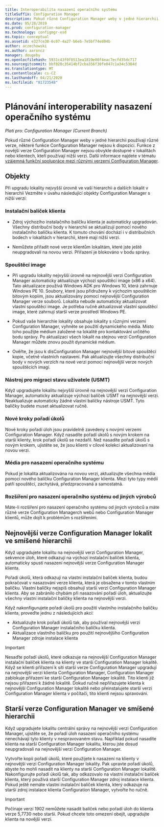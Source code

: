 ```yaml
---
title: Interoperabilita nasazení operačního systému
titleSuffix: Configuration Manager
description: Pokud různé Configuration Manager weby v jedné hierarchii používají různé verze, můžete pochopit problémy s interoperabilitou.
ms.date: 05/28/2019
ms.prod: configuration-manager
ms.technology: configmgr-osd
ms.topic: conceptual
ms.assetid: e327ce38-6c07-4a27-b6eb-7e5bf74ed04b
author: aczechowski
ms.author: aaroncz
manager: dougeby
ms.openlocfilehash: 5931c43f0f8513ea1819e00f4eac7ecfd35dc717
ms.sourcegitcommit: bbf820c35414bf2cba356f30fe047c1a34c5384d
ms.translationtype: MT
ms.contentlocale: cs-CZ
ms.lasthandoff: 04/21/2020
ms.locfileid: "81723548"
---
```

# <a name="plan-for-os-deployment-interoperability"></a>Plánování interoperability nasazení operačního systému

*Platí pro: Configuration Manager (Current Branch)*

Pokud různé Configuration Manager weby v jedné hierarchii používají různé verze, některé funkce Configuration Manager nejsou k dispozici. Funkce z novější verze Configuration Manager nejsou obvykle dostupné v lokalitách nebo klientech, kteří používají nižší verzi. Další informace najdete v tématu [vzájemná funkční spolupráce mezi různými verzemi Configuration Manager](../../core/plan-design/hierarchy/interoperability-between-different-versions.md).  


## <a name="objects"></a>Objekty

Při upgradu lokality nejvyšší úrovně ve vaší hierarchii a dalších lokalit v hierarchii Vezměte v úvahu následující objekty Configuration Manager s nižší verzí:  

### <a name="client-installation-package"></a>Instalační balíček klienta  

- Zdroj výchozího instalačního balíčku klienta je automaticky upgradován. Všechny distribuční body v hierarchii se aktualizují pomocí nového instalačního balíčku klienta. K tomuto chování dochází i v distribučních bodech v lokalitách v hierarchii, které mají nižší verzi.  

- Nemůžete přiřadit nové verze klientům lokalitám, které jste ještě neupgradovali na novou verzi. Přiřazení je blokováno v bodu správy.  

### <a name="boot-images"></a>Spouštěcí image  

- Při upgradu lokality nejvyšší úrovně na nejnovější verzi Configuration Manager automaticky aktualizuje výchozí spouštěcí image (x86 a x64). Tato aktualizace používá Windows ADK pro Windows 10, která zahrnuje Windows PE 10. Soubory, které jsou přidruženy k výchozím spouštěcím bitovým kopiím, jsou aktualizovány pomocí nejnovější Configuration Manager verze souborů. Lokalita nebude automaticky aktualizovat vlastní spouštěcí image. Je potřeba ručně aktualizovat vlastní spouštěcí image, které zahrnují starší verze prostředí Windows PE.  

- Pokud vaše hierarchie lokality obsahuje lokality s různými verzemi Configuration Manager, vyhněte se použití dynamického média. Místo toho použijte médium založené na lokalitě pro kontaktování určitého bodu správy. Po aktualizaci všech lokalit na stejnou verzi Configuration Manager můžete znovu použít dynamické médium.

- Ověřte, že jsou k disConfiguration Manager nejnovější bitové spouštěcí kopie, včetně vlastních nastavení. Pak aktualizujte všechny distribuční body v nových verzích na nové verzi pomocí nejnovější verze nových spouštěcích imagí.  

### <a name="user-state-migration-tool-usmt"></a>Nástroj pro migraci stavu uživatele (USMT)  

Když upgradujete lokalitu nejvyšší úrovně na nejnovější verzi Configuration Manager, automaticky aktualizuje výchozí balíček USMT na nejnovější verzi. Neaktualizuje automaticky žádné vlastní balíčky nástroje USMT. Tyto balíčky budete muset aktualizovat ručně.  

### <a name="new-task-sequence-steps"></a>Nové kroky pořadí úkolů  

Nové kroky pořadí úloh jsou pravidelně zavedeny s novými verzemi Configuration Manager. Když nasadíte pořadí úkolů s novým krokem na starší klienty, krok pořadí úkolů se nezdařil. Než nasadíte pořadí úkolů s novým krokem, ujistěte se, že jsou klienti v cílové kolekci aktualizovaní na novou verzi.  

### <a name="os-deployment-media"></a>Média pro nasazení operačního systému  

Pokud je lokalita aktualizována na novou verzi, aktualizujte všechna média pomocí nového balíčku Configuration Manager klienta. Mezi tyto typy médií patří spouštěcí, zachytává, předzpracovaná a samostatná.

### <a name="third-party-extensions-to-os-deployment"></a>Rozšíření pro nasazení operačního systému od jiných výrobců  

Máte-li rozšíření pro nasazení operačního systému od jiných výrobců a máte různé verze Configuration Managerch webů nebo Configuration Manager klientů, může dojít k problémům s rozšířeními.  


## <a name="latest-version-of-configuration-manager-sites-in-a-mixed-hierarchy"></a>Nejnovější verze Configuration Manager lokalit ve smíšené hierarchii  

Když upgradujete lokalitu na nejnovější verzi Configuration Manager, sekvence úloh, které odkazují na výchozí instalační balíček klienta, automaticky spustí nasazení nejnovější verze Configuration Manager klienta.

Pořadí úkolů, která odkazují na vlastní instalační balíček klienta, budou pokračovat v nasazování verze klienta, která je obsažena v tomto vlastním balíčku. Vlastní balíčky nejspíš obsahují starší verzi Configuration Manager klienta. Aby se zabránilo chybám při nasazování pořadí úloh, aktualizujte všechny vlastní instalační balíčky klienta na nejnovější verzi.

Když nakonfigurujete pořadí úkolů pro použití vlastního instalačního balíčku klienta, proveďte jednu z následujících akcí:

- Aktualizujte krok pořadí úkolů tak, aby používal nejnovější verzi Configuration Manager instalačního balíčku klienta.
- Aktualizace vlastního balíčku pro použití nejnovějšího Configuration Manager zdroje instalace klienta

> [!IMPORTANT]  
> Nesaďte pořadí úkolů, které odkazuje na nejnovější Configuration Manager instalační balíček klienta na klienty ve starší Configuration Manager lokalitě. Když se klienti přiřazení k síti starší verze Configuration Manager upgradují na nejnovější verzi klienta Configuration Manager, Configuration Manager zablokuje přiřazení ke starší Configuration Manager lokalitě. Tito klienti již nejsou přiřazeni k žádné lokalitě. Dokud ručně nepřiřazujete klienta k nejnovější Configuration Manager lokalitě nebo přeinstalujete starší verzi Configuration Manager klienta v počítači, tito klienti nejsou spravováni.


## <a name="older-versions-of-configuration-manager-in-a-mixed-hierarchy"></a>Starší verze Configuration Manager ve smíšené hierarchii  

Když upgradujete lokalitu centrální správy na nejnovější verzi Configuration Manager, ujistěte se, že pořadí úloh nasazení operačního systému nenechávají tyto klienty v nespravovaném stavu. Například pokud nasadíte klienta na starší Configuration Manager lokalitu, kterou jste dosud neupgradovali na nejnovější verzi Configuration Manager.

Vytvořte kopii pořadí úkolů, které použijete k nasazení na klienty v nejnovější verzi Configuration Manager lokality. Pak upravte pořadí úkolů, abyste ho mohli nasadit na klienty na starší Configuration Manager lokalitě. Nakonfigurujte pořadí úkolů tak, aby odkazovalo na vlastní instalační balíček klienta, který používá starší Configuration Manager zdroj instalace klienta. Pokud ještě nemáte vlastní instalační balíček klienta, který odkazuje na starší zdroj instalace klienta Configuration Manager, vytvořte ho ručně.  

> [!Important]  
> Počínaje verzí 1902 nemůžete nasadit balíček nebo pořadí úloh do klienta verze 5,7730 nebo starší. Pokud chcete toto omezení obejít, upgradujte klienta na novější verzi.<!-- SCCMDocs-pr issue #3493 -->
